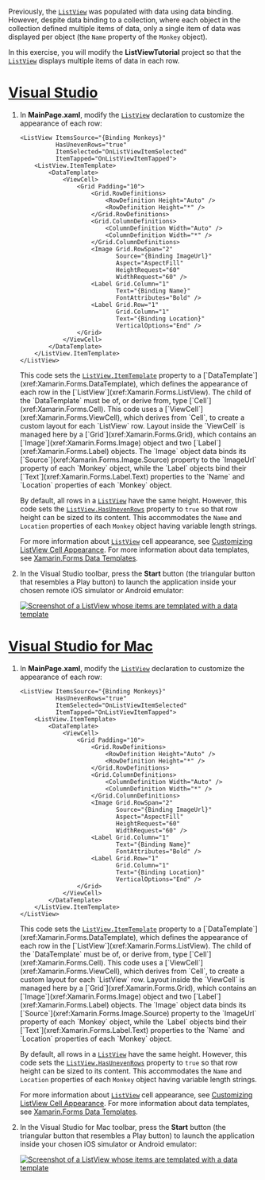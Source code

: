 Previously, the [`ListView`](xref:Xamarin.Forms.ListView) was populated with data using data binding. However, despite data binding to a collection, where each object in the collection defined multiple items of data, only a single item of data was displayed per object (the `Name` property of the `Monkey` object).

In this exercise, you will modify the **ListViewTutorial** project so that the [`ListView`](xref:Xamarin.Forms.ListView) displays multiple items of data in each row.

# [Visual Studio](#tab/vswin)

1. In **MainPage.xaml**, modify the [`ListView`](xref:Xamarin.Forms.ListView) declaration to customize the appearance of each row:

    ```xaml
    <ListView ItemsSource="{Binding Monkeys}"
              HasUnevenRows="true"
              ItemSelected="OnListViewItemSelected"
              ItemTapped="OnListViewItemTapped">
        <ListView.ItemTemplate>
            <DataTemplate>
                <ViewCell>
                    <Grid Padding="10">
                        <Grid.RowDefinitions>
                            <RowDefinition Height="Auto" />
                            <RowDefinition Height="*" />
                        </Grid.RowDefinitions>
                        <Grid.ColumnDefinitions>
                            <ColumnDefinition Width="Auto" />
                            <ColumnDefinition Width="*" />
                        </Grid.ColumnDefinitions>
                        <Image Grid.RowSpan="2"
                               Source="{Binding ImageUrl}"
                               Aspect="AspectFill"
                               HeightRequest="60"
                               WidthRequest="60" />
                        <Label Grid.Column="1"
                               Text="{Binding Name}"
                               FontAttributes="Bold" />
                        <Label Grid.Row="1"
                               Grid.Column="1"
                               Text="{Binding Location}"
                               VerticalOptions="End" />
                    </Grid>
                </ViewCell>
            </DataTemplate>
        </ListView.ItemTemplate>
    </ListView>
    ```

    This code sets the [`ListView.ItemTemplate`](xref:Xamarin.Forms.ItemsView`1.ItemTemplate) property to a [`DataTemplate`](xref:Xamarin.Forms.DataTemplate), which defines the appearance of each row in the [`ListView`](xref:Xamarin.Forms.ListView). The child of the `DataTemplate` must be of, or derive from, type [`Cell`](xref:Xamarin.Forms.Cell). This code uses a [`ViewCell`](xref:Xamarin.Forms.ViewCell), which derives from `Cell`, to create a custom layout for each `ListView` row. Layout inside the `ViewCell` is managed here by a [`Grid`](xref:Xamarin.Forms.Grid), which contains an [`Image`](xref:Xamarin.Forms.Image) object and two [`Label`](xref:Xamarin.Forms.Label) objects. The `Image` object data binds its [`Source`](xref:Xamarin.Forms.Image.Source) property to the `ImageUrl` property of each `Monkey` object, while the `Label` objects bind their [`Text`](xref:Xamarin.Forms.Label.Text) properties to the `Name` and `Location` properties of each `Monkey` object.

    By default, all rows in a [`ListView`](xref:Xamarin.Forms.ListView) have the same height. However, this code sets the [`ListView.HasUnevenRows`](xref:Xamarin.Forms.ListView.HasUnevenRows) property to `true` so that row height can be sized to its content. This accommodates the `Name` and `Location` properties of each `Monkey` object having variable length strings.

    For more information about [`ListView`](xref:Xamarin.Forms.ListView) cell appearance, see [Customizing ListView Cell Appearance](~/xamarin-forms/user-interface/listview/customizing-cell-appearance.md). For more information about data templates, see [Xamarin.Forms Data Templates](~/xamarin-forms/app-fundamentals/templates/data-templates/index.md).

1. In the Visual Studio toolbar, press the **Start** button (the triangular button that resembles a Play button) to launch the application inside your chosen remote iOS simulator or Android emulator:

    [![Screenshot of a ListView whose items are templated with a data template](../images/customize-cell-appearance.png "ListView displaying templated data")](../images/customize-cell-appearance-large.png#lightbox "ListView displaying templated data")

# [Visual Studio for Mac](#tab/vsmac)

1. In **MainPage.xaml**, modify the [`ListView`](xref:Xamarin.Forms.ListView) declaration to customize the appearance of each row:

    ```xaml
    <ListView ItemsSource="{Binding Monkeys}"
              HasUnevenRows="true"
              ItemSelected="OnListViewItemSelected"
              ItemTapped="OnListViewItemTapped">
        <ListView.ItemTemplate>
            <DataTemplate>
                <ViewCell>
                    <Grid Padding="10">
                        <Grid.RowDefinitions>
                            <RowDefinition Height="Auto" />
                            <RowDefinition Height="*" />
                        </Grid.RowDefinitions>
                        <Grid.ColumnDefinitions>
                            <ColumnDefinition Width="Auto" />
                            <ColumnDefinition Width="*" />
                        </Grid.ColumnDefinitions>
                        <Image Grid.RowSpan="2"
                               Source="{Binding ImageUrl}"
                               Aspect="AspectFill"
                               HeightRequest="60"
                               WidthRequest="60" />
                        <Label Grid.Column="1"
                               Text="{Binding Name}"
                               FontAttributes="Bold" />
                        <Label Grid.Row="1"
                               Grid.Column="1"
                               Text="{Binding Location}"
                               VerticalOptions="End" />
                    </Grid>
                </ViewCell>
            </DataTemplate>
        </ListView.ItemTemplate>
    </ListView>
    ```

    This code sets the [`ListView.ItemTemplate`](xref:Xamarin.Forms.ItemsView`1.ItemTemplate) property to a [`DataTemplate`](xref:Xamarin.Forms.DataTemplate), which defines the appearance of each row in the [`ListView`](xref:Xamarin.Forms.ListView). The child of the `DataTemplate` must be of, or derive from, type [`Cell`](xref:Xamarin.Forms.Cell). This code uses a [`ViewCell`](xref:Xamarin.Forms.ViewCell), which derives from `Cell`, to create a custom layout for each `ListView` row. Layout inside the `ViewCell` is managed here by a [`Grid`](xref:Xamarin.Forms.Grid), which contains an [`Image`](xref:Xamarin.Forms.Image) object and two [`Label`](xref:Xamarin.Forms.Label) objects. The `Image` object data binds its [`Source`](xref:Xamarin.Forms.Image.Source) property to the `ImageUrl` property of each `Monkey` object, while the `Label` objects bind their [`Text`](xref:Xamarin.Forms.Label.Text) properties to the `Name` and `Location` properties of each `Monkey` object.

    By default, all rows in a [`ListView`](xref:Xamarin.Forms.ListView) have the same height. However, this code sets the [`ListView.HasUnevenRows`](xref:Xamarin.Forms.ListView.HasUnevenRows) property to `true` so that row height can be sized to its content. This accommodates the `Name` and `Location` properties of each `Monkey` object having variable length strings.

    For more information about [`ListView`](xref:Xamarin.Forms.ListView) cell appearance, see [Customizing ListView Cell Appearance](~/xamarin-forms/user-interface/listview/customizing-cell-appearance.md). For more information about data templates, see [Xamarin.Forms Data Templates](~/xamarin-forms/app-fundamentals/templates/data-templates/index.md).

1. In the Visual Studio for Mac toolbar, press the **Start** button (the triangular button that resembles a Play button) to launch the application inside your chosen iOS simulator or Android emulator:

    [![Screenshot of a ListView whose items are templated with a data template](../images/customize-cell-appearance.png "ListView displaying templated data")](../images/customize-cell-appearance-large.png#lightbox "ListView displaying templated data")
